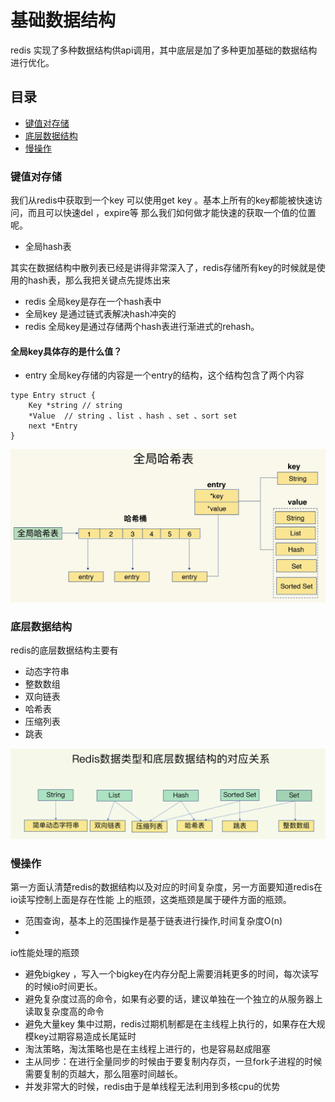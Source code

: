 # 基础数据结构
redis 实现了多种数据结构供api调用，其中底层是加了多种更加基础的数据结构进行优化。

## 目录
- [键值对存储](###键值对存储)
- [底层数据结构](###底层数据结构)
- [慢操作](###慢操作)
    
### 键值对存储
我们从redis中获取到一个key 可以使用get key 。基本上所有的key都能被快速访问，而且可以快速del ，expire等
那么我们如何做才能快速的获取一个值的位置呢。
- 全局hash表

其实在数据结构中散列表已经是讲得非常深入了，redis存储所有key的时候就是使用的hash表，那么我把关键点先提炼出来
- redis 全局key是存在一个hash表中
- 全局key 是通过链式表解决hash冲突的
- redis 全局key是通过存储两个hash表进行渐进式的rehash。

#### 全局key具体存的是什么值？
- entry 
全局key存储的内容是一个entry的结构，这个结构包含了两个内容
````
type Entry struct {
	Key *string // string
	*Value  // string 、list 、hash 、set 、sort set
    next *Entry 
}
````
![img](../../images/redis/redis-gloable-hash.png)

### 底层数据结构
redis的底层数据结构主要有
- 动态字符串
- 整数数组
- 双向链表
- 哈希表
- 压缩列表
- 跳表

![img](../../images/redis/redis-base-struct.png)

### 慢操作
第一方面认清楚redis的数据结构以及对应的时间复杂度，另一方面要知道redis在io读写控制上面是存在性能
上的瓶颈，这类瓶颈是属于硬件方面的瓶颈。

- 范围查询，基本上的范围操作是基于链表进行操作,时间复杂度O(n)
- 

io性能处理的瓶颈
- 避免bigkey ，写入一个bigkey在内存分配上需要消耗更多的时间，每次读写的时候io时间更长。
- 避免复杂度过高的命令，如果有必要的话，建议单独在一个独立的从服务器上读取复杂度高的命令
- 避免大量key 集中过期，redis过期机制都是在主线程上执行的，如果存在大规模key过期容易造成长尾延时
- 淘汰策略，淘汰策略也是在主线程上进行的，也是容易赵成阻塞
- 主从同步：在进行全量同步的时候由于要复制内存页，一旦fork子进程的时候需要复制的页越大，那么阻塞时间越长。
- 并发非常大的时候，redis由于是单线程无法利用到多核cpu的优势